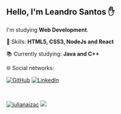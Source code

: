 <h2 align="left">Hello, I'm Leandro Santos ✋</h1>
<p align=left>I'm studying <strong>Web Development</strong>.</p>
<p align="left">🚀 Skills: <strong>HTML5, CSS3, NodeJs and React</strong></p>
<p align="left">📚 Currently studying: <strong>Java and C++</strong></p>
<p align="left">🌐 Social networks:</p>

<p align="left">
  <a href="https://github.com/Leolucas12"><img src="https://img.shields.io/badge/-GitHub-000?style=flat-square&logo=Github&logoColor=white&link" alt="GitHub"></a>
  <a href="https://www.linkedin.com/in/leandro-santos-b7a805197/"><img src="https://img.shields.io/badge/LinkedIn-%230077B5.svg?&style=flat-square&logo=linkedin&logoColor=white" alt="LinkedIn">
</p>
<br>
<p align="left">  
  <a href="https://github.com/Leolucas12"><img src="https://github-readme-stats.vercel.app/api?username=Leolucas12&show_icons=true&theme=dark&include_all_commits=true&count_private=true" alt="julianaizac"/></a>
  <a href="https://github.com/Leolucas12"><img src="https://github-readme-stats.vercel.app/api/top-langs/?username=Leolucas12&layout=compact&theme=dark"/></a>
</p>
